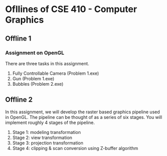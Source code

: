 # Ofllines of CSE 410 - Computer Graphics

## Offline 1

### Assignment on OpenGL

There are three tasks in this assignment.
1. Fully Controllable Camera (Problem 1.exe)
2. Gun (Problem 1.exe)
3. Bubbles (Problem 2.exe)

## Offline 2

In this assignment, we will develop the raster based graphics pipeline used in OpenGL. The pipeline can be thought of as a series of six stages. You will implement roughly 4 stages of the pipeline.


1. Stage 1: modeling transformation
2. Stage 2: view transformation
3. Stage 3: projection transformation
4. Stage 4: clipping & scan conversion using Z-buffer algorithm